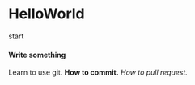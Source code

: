 # HelloWorld
start
#### Write something
Learn to use git.
**How to commit.**
*How to pull request.*
